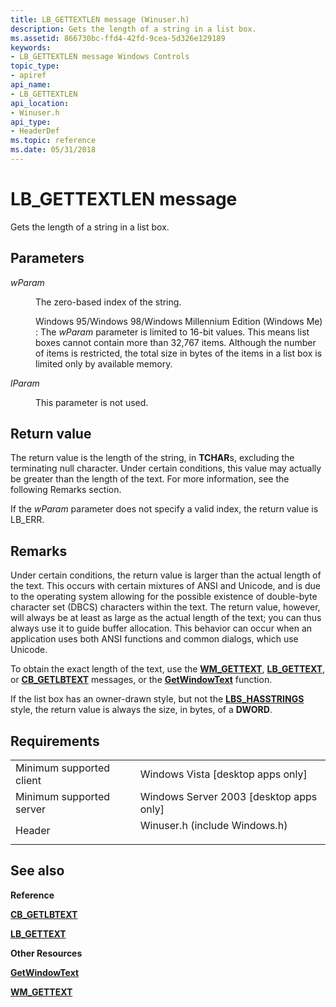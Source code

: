 ```yaml
---
title: LB_GETTEXTLEN message (Winuser.h)
description: Gets the length of a string in a list box.
ms.assetid: 866730bc-ffd4-42fd-9cea-5d326e129189
keywords:
- LB_GETTEXTLEN message Windows Controls
topic_type:
- apiref
api_name:
- LB_GETTEXTLEN
api_location:
- Winuser.h
api_type:
- HeaderDef
ms.topic: reference
ms.date: 05/31/2018
---
```


# LB\_GETTEXTLEN message

Gets the length of a string in a list box.

## Parameters

<dl> <dt>

*wParam* 
</dt> <dd>

The zero-based index of the string.

Windows 95/Windows 98/Windows Millennium Edition (Windows Me) : The *wParam* parameter is limited to 16-bit values. This means list boxes cannot contain more than 32,767 items. Although the number of items is restricted, the total size in bytes of the items in a list box is limited only by available memory.

</dd> <dt>

*lParam* 
</dt> <dd>

This parameter is not used.

</dd> </dl>

## Return value

The return value is the length of the string, in **TCHAR**s, excluding the terminating null character. Under certain conditions, this value may actually be greater than the length of the text. For more information, see the following Remarks section.

If the *wParam* parameter does not specify a valid index, the return value is LB\_ERR.

## Remarks

Under certain conditions, the return value is larger than the actual length of the text. This occurs with certain mixtures of ANSI and Unicode, and is due to the operating system allowing for the possible existence of double-byte character set (DBCS) characters within the text. The return value, however, will always be at least as large as the actual length of the text; you can thus always use it to guide buffer allocation. This behavior can occur when an application uses both ANSI functions and common dialogs, which use Unicode.

To obtain the exact length of the text, use the [**WM\_GETTEXT**](/windows/desktop/winmsg/wm-gettext), [**LB\_GETTEXT**](lb-gettext.md), or [**CB\_GETLBTEXT**](cb-getlbtext.md) messages, or the [**GetWindowText**](/windows/desktop/api/winuser/nf-winuser-getwindowtexta) function.

If the list box has an owner-drawn style, but not the [**LBS\_HASSTRINGS**](list-box-styles.md) style, the return value is always the size, in bytes, of a **DWORD**.

## Requirements



|                                     |                                                                                                          |
|-------------------------------------|----------------------------------------------------------------------------------------------------------|
| Minimum supported client<br/> | Windows Vista \[desktop apps only\]<br/>                                                           |
| Minimum supported server<br/> | Windows Server 2003 \[desktop apps only\]<br/>                                                     |
| Header<br/>                   | <dl> <dt>Winuser.h (include Windows.h)</dt> </dl> |



## See also

<dl> <dt>

**Reference**
</dt> <dt>

[**CB\_GETLBTEXT**](cb-getlbtext.md)
</dt> <dt>

[**LB\_GETTEXT**](lb-gettext.md)
</dt> <dt>

**Other Resources**
</dt> <dt>

[**GetWindowText**](/windows/desktop/api/winuser/nf-winuser-getwindowtexta)
</dt> <dt>

[**WM\_GETTEXT**](/windows/desktop/winmsg/wm-gettext)
</dt> </dl>

 

